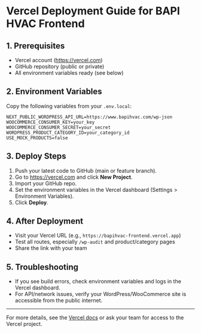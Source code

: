 # Vercel Deployment Guide for BAPI HVAC Frontend

## 1. Prerequisites
- Vercel account (https://vercel.com)
- GitHub repository (public or private)
- All environment variables ready (see below)

## 2. Environment Variables
Copy the following variables from your `.env.local`:

```
NEXT_PUBLIC_WORDPRESS_API_URL=https://www.bapihvac.com/wp-json
WOOCOMMERCE_CONSUMER_KEY=your_key
WOOCOMMERCE_CONSUMER_SECRET=your_secret
WORDPRESS_PRODUCT_CATEGORY_ID=your_category_id
USE_MOCK_PRODUCTS=false
```

## 3. Deploy Steps
1. Push your latest code to GitHub (main or feature branch).
2. Go to https://vercel.com and click **New Project**.
3. Import your GitHub repo.
4. Set the environment variables in the Vercel dashboard (Settings > Environment Variables).
5. Click **Deploy**.

## 4. After Deployment
- Visit your Vercel URL (e.g., `https://bapihvac-frontend.vercel.app`)
- Test all routes, especially `/wp-audit` and product/category pages
- Share the link with your team

## 5. Troubleshooting
- If you see build errors, check environment variables and logs in the Vercel dashboard.
- For API/network issues, verify your WordPress/WooCommerce site is accessible from the public internet.

---

For more details, see the [Vercel docs](https://vercel.com/docs/deploy-projects) or ask your team for access to the Vercel project.
